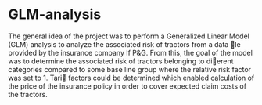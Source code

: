 # GLM-analysis
The general idea of the project was to perform a Generalized Linear Model (GLM) analysis
to analyze the associated risk of tractors from a data le provided by the insurance company
If P&G. From this, the goal of the model was to determine the associated risk of tractors
belonging to dierent categories compared to some base line group where the relative risk
factor was set to 1. Tari factors could be determined which enabled calculation of the
price of the insurance policy in order to cover expected claim costs of the tractors.
